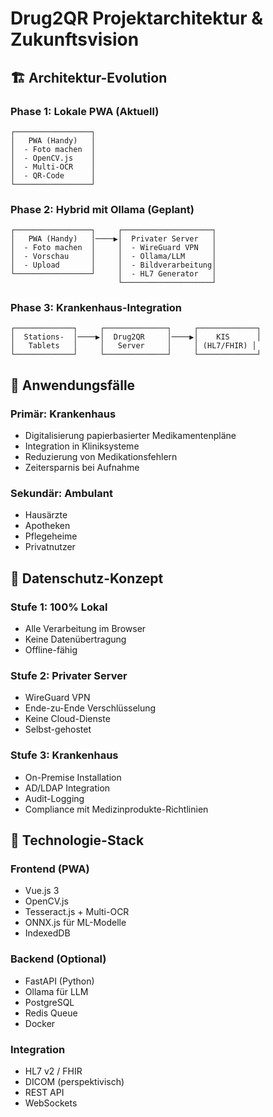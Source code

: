 # Drug2QR Projektarchitektur & Zukunftsvision

## 🏗️ Architektur-Evolution

### Phase 1: Lokale PWA (Aktuell)
```
┌─────────────────┐
│   PWA (Handy)   │
│  - Foto machen  │
│  - OpenCV.js    │
│  - Multi-OCR    │
│  - QR-Code      │
└─────────────────┘
```

### Phase 2: Hybrid mit Ollama (Geplant)
```
┌─────────────────┐     ┌────────────────────┐
│   PWA (Handy)   │────▶│  Privater Server   │
│  - Foto machen  │     │  - WireGuard VPN   │
│  - Vorschau     │     │  - Ollama/LLM      │
│  - Upload       │     │  - Bildverarbeitung│
└─────────────────┘     │  - HL7 Generator   │
                        └────────────────────┘
```

### Phase 3: Krankenhaus-Integration
```
┌─────────────┐     ┌──────────────┐     ┌─────────────┐
│  Stations-  │────▶│  Drug2QR     │────▶│    KIS      │
│   Tablets   │     │   Server     │     │ (HL7/FHIR) │
└─────────────┘     └──────────────┘     └─────────────┘
```

## 🎯 Anwendungsfälle

### Primär: Krankenhaus
- Digitalisierung papierbasierter Medikamentenpläne
- Integration in Kliniksysteme
- Reduzierung von Medikationsfehlern
- Zeitersparnis bei Aufnahme

### Sekundär: Ambulant
- Hausärzte
- Apotheken  
- Pflegeheime
- Privatnutzer

## 🔐 Datenschutz-Konzept

### Stufe 1: 100% Lokal
- Alle Verarbeitung im Browser
- Keine Datenübertragung
- Offline-fähig

### Stufe 2: Privater Server
- WireGuard VPN
- Ende-zu-Ende Verschlüsselung
- Keine Cloud-Dienste
- Selbst-gehostet

### Stufe 3: Krankenhaus
- On-Premise Installation
- AD/LDAP Integration
- Audit-Logging
- Compliance mit Medizinprodukte-Richtlinien

## 🚀 Technologie-Stack

### Frontend (PWA)
- Vue.js 3
- OpenCV.js
- Tesseract.js + Multi-OCR
- ONNX.js für ML-Modelle
- IndexedDB

### Backend (Optional)
- FastAPI (Python)
- Ollama für LLM
- PostgreSQL
- Redis Queue
- Docker

### Integration
- HL7 v2 / FHIR
- DICOM (perspektivisch)
- REST API
- WebSockets
